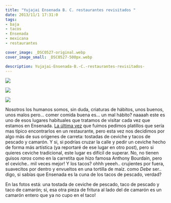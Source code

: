 ```yaml
---
title: "Yujajai Ensenada B. C. restaurantes revisitados "
date: 2013/11/1 17:31:0
tags: 
- baja
- tacos
- Ensenada
- mexicana
- restaurantes

cover_image: _DSC0527-original.webp
cover_image_small: _DSC0527-500px.webp

description: Yujajai-Ensenada-B.-C.-restaurantes-revisitados-
---
```



[![](_DSC0527-800px.webp)](_DSC0527-original.webp)

  

[![](_DSC0528-800px.webp)](_DSC0528-original.webp)

  

[![](_DSC0530-800px.webp)](_DSC0530-original.webp)

  
  
Nosotros los humanos somos, sin duda, criaturas de hábitos, unos buenos, unos malos pero... comer comida buena es... un mal hábito? naaaah este es uno de esos lugares habituales que tratamos de visitar cada vez que estamos en Ensenada. [La última vez](yujajai-ensenada-b-c_original.html) que fuimos pedimos platillos que sería mas típico encontrarlos en un restaurante, pero esta vez nos decidimos por algo más de sus orígenes de carreta: tostadas de ceviche y tacos de pescado y camarón. Y si, si podrías cruzar la calle y pedir un ceviche hecho de forma más artística (ya reportaré de ese lugar en otro post), pero si quieres ceviche tradicional, este lugar es difícil de superar. No, no tienen guisos *raros* como en la carretita que hizo famosa Anthony Bourdain, pero el ceviche.. mil veces mejor! Y los tacos? ohhh yeeeh.. crujientes por fuera, suavecitos por dentro y envueltos en una tortilla de maíz. como _Debe_ ser.. digo, si sabías que Ensenada es la cuna de los tacos de pescado, verdad?  
  
En las fotos está: una tostada de ceviche de pescado, taco de pescado y taco de camarón; si, esa otra pieza de fritura al lado del de camarón es un camarón entero que ya no cupo en el taco!
